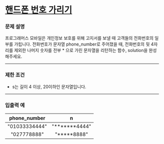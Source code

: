 # [핸드폰 번호 가리기](https://programmers.co.kr/learn/courses/30/lessons/12948)

### 문제 설명

프로그래머스 모바일은 개인정보 보호를 위해 고지서를 보낼 때 고객들의 전화번호의 일부를 가립니다.
전화번호가 문자열 phone_number로 주어졌을 때, 전화번호의 뒷 4자리를 제외한 나머지 숫자를 전부 * 으로 가린 문자열을 리턴하는 함수, solution을 완성해주세요.

---

### 제한 조건

- s는 길이 4 이상, 20이하인 문자열입니다.

---

### 입출력 예

|   phone_number   |   n   |
| :---: | :---: |
|   "01033334444"  |  "*******4444"  |
|   "027778888"  |  "*****8888"  |